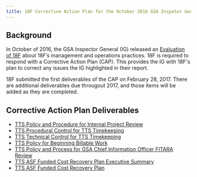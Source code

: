 ```yaml
---
title: 18F Corrective Action Plan for the October 2016 GSA Inspetor General Evaluation of 18F
---
```


## Background

In October of 2016, the GSA Inspector General (IG) released an [Evaluation of 18F](https://www.gsaig.gov/sites/default/files/ipa-reports/OIG%20EVALUATION%20REPORT_Evaluation%20of%2018F_%20JE17-001_October%2024%202016.pdf) about 18F’s management and operations practices. 18F is required to respond with a Corrective Action Plan (CAP). This provides the IG with 18F's plan to correct any issues the IG highlighted in their report. 

18F submitted the first deliverables of the CAP on February 28, 2017. There are additional deliverables due througout 2017, and those items will be added as they are completed.

## Corrective Action Plan Deliverables

- [TTS Policy and Procedure for Internal Project Review](https://docs.google.com/document/d/1HHDXdiNvLdCFiEPjLwZaV-lhnwWeeq90MZMYAxbkHAM)
- [TTS Procedural Control for TTS Timekeeping](https://docs.google.com/document/d/1cDKwe1Ms8qsoznprls9hQfOq76EfP_YD4dqHhNx8zME)
- [TTS Technical Control for TTS Timekeeping](https://docs.google.com/document/d/1wgdEpLWhb3fnpaSO6X8uBLF5X0jmB5zJbGYqQESnDwI)
- [TTS Policy for Beginning Billable Work](https://docs.google.com/document/d/1q010J_VAQb9w1djbgnDsZ8p43ZB_qZUH3_hlOkeoL8Q)
- [TTS Policy and Process for GSA Chief Information Officer FITARA Review](https://docs.google.com/document/d/1sO8cE3eyTclOkwnxNTMG5dg2qhP3AmJesGobM1m_LQw)
- [TTS ASF Funded Cost Recovery Plan Executive Summary](https://docs.google.com/document/d/1rafK8lVwXFQJjA6dxypsdVTsW0pVa0A5TSwUhFz1FbI/edit#heading=h.30j0zll)
- [TTS ASF Funded Cost Recovery Plan](https://docs.google.com/spreadsheets/d/1Gcw5yTjDlIVee_DDMtTNErYSDmXG8IWYjuaYvv_n9ak/edit)
